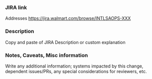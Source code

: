 ### JIRA link
Addresses https://jira.walmart.com/browse/INTLSAOPS-XXX

### Description
Copy and paste of JIRA Description or custom explanation

### Notes, Caveats, Misc information
Write any additional information; systems impacted by this change, dependent issues/PRs, any special considerations for reviewers, etc. 